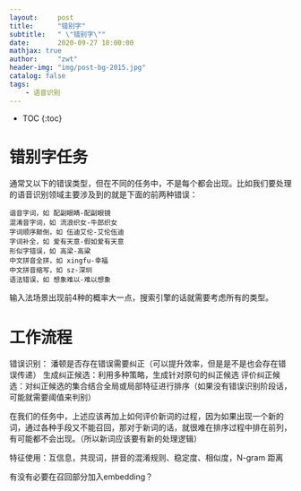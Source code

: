 ```yaml
---
layout:     post
title:      "错别字"
subtitle:   " \"错别字\""
date:       2020-09-27 18:00:00
mathjax: true
author:     "zwt"
header-img: "img/post-bg-2015.jpg"
catalog: false
tags:
    - 语音识别
---
```

* TOC
{:toc}
# 错别字任务

通常又以下的错误类型，但在不同的任务中，不是每个都会出现。比如我们要处理的语音识别领域主要涉及到的就是下面的前两种错误：
```
谐音字词，如 配副眼睛-配副眼镜
混淆音字词，如 流浪织女-牛郎织女
字词顺序颠倒，如 伍迪艾伦-艾伦伍迪
字词补全，如 爱有天意-假如爱有天意
形似字错误，如 高梁-高粱
中文拼音全拼，如 xingfu-幸福
中文拼音缩写，如 sz-深圳
语法错误，如 想象难以-难以想象
```
输入法场景出现前4种的概率大一点，搜索引擎的话就需要考虑所有的类型。

# 工作流程

错误识别： 潘顿是否存在错误需要纠正（可以提升效率，但是是不是也会存在错误传递）
生成纠正候选：利用多种策略，生成针对原句的纠正候选
评价纠正候选：对纠正候选的集合结合全局或局部特征进行排序（如果没有错误识别阶段话，可能就需要阈值来判别）

在我们的任务中，上述应该再加上如何评价新词的过程，因为如果出现一个新的词，通过各种手段又不能召回，那对于新词的话，就很难在排序过程中排在前列，有可能都不会出现。（所以新词应该要有新的处理逻辑）




特征使用：互信息，共现词，拼音的混淆规则、稳定度、相似度，N-gram 距离

有没有必要在召回部分加入embedding？




















